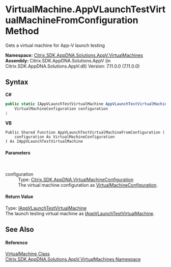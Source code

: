 # VirtualMachine.AppVLaunchTestVirtualMachineFromConfiguration Method 
 

Gets a virtual machine for App-V launch testing

**Namespace:**&nbsp;[Citrix.SDK.AppDNA.Solutions.AppV.VirtualMachines](8e922e14-e318-4969-a8ff-48cbad35adbf.md)<br />**Assembly:**&nbsp;Citrix.SDK.AppDNA.Solutions.AppV (in Citrix.SDK.AppDNA.Solutions.AppV.dll) Version: 7.11.0.0 (7.11.0.0)

## Syntax

**C#**
```csharp
public static IAppVLaunchTestVirtualMachine AppVLaunchTestVirtualMachineFromConfiguration(
	VirtualMachineConfiguration configuration
)
```

**VB**
```vbnet
Public Shared Function AppVLaunchTestVirtualMachineFromConfiguration ( 
	configuration As VirtualMachineConfiguration
) As IAppVLaunchTestVirtualMachine
```


#### Parameters
&nbsp;<dl><dt>configuration</dt><dd>Type: <a href="754eec9f-6762-6e91-8c11-53eb67bc96ed">Citrix.SDK.AppDNA.VirtualMachineConfiguration</a><br />The virtual machine configuration as <a href="754eec9f-6762-6e91-8c11-53eb67bc96ed">VirtualMachineConfiguration</a>.</dd></dl>

#### Return Value
Type: <a href="10d734a8-7e92-88b6-90d3-09c270f32e40">IAppVLaunchTestVirtualMachine</a><br />The launch testing virtual machine as <a href="10d734a8-7e92-88b6-90d3-09c270f32e40">IAppVLaunchTestVirtualMachine</a>.

## See Also


#### Reference
<a href="c08c977e-76a0-b2fb-13a8-bca1179219e2">VirtualMachine Class</a><br /><a href="8e922e14-e318-4969-a8ff-48cbad35adbf">Citrix.SDK.AppDNA.Solutions.AppV.VirtualMachines Namespace</a><br />